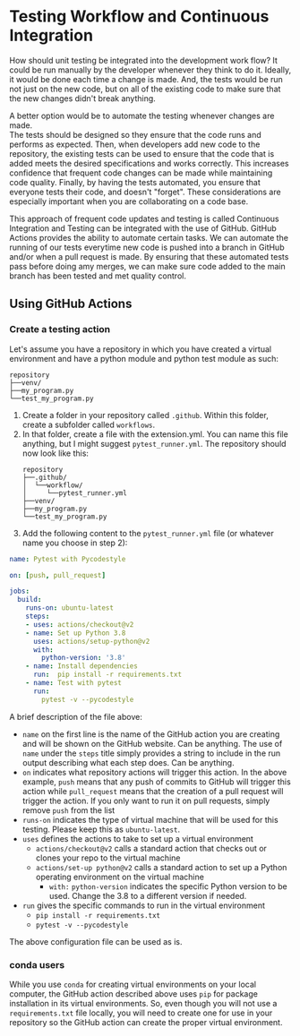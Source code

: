 # Testing Workflow and Continuous Integration
How should unit testing be integrated into the development work flow?  It could
be run manually by the developer whenever they think to do it.  Ideally, it 
would be done each time a change is made.  And, the tests would be run not just
on the new code, but on all of the existing code to make sure that the new
changes didn't break anything.

A better option would be to automate the testing whenever changes are made.  
The tests should be designed so they ensure that the code runs and performs as 
expected.  Then, when developers add new code to the repository, the existing 
tests can be used to ensure that the code that is added meets the desired 
specifications and works correctly.  This increases confidence that frequent 
code changes can be made while maintaining code quality.  Finally, by having 
the tests automated, you ensure that everyone tests their code, and doesn't 
"forget".  These considerations are especially important when you are 
collaborating on a code base.    

This approach of frequent code updates and testing is called Continuous 
Integration and Testing can be integrated with the use of GitHub.  GitHub
Actions provides the ability to automate certain tasks.  We can automate the
running of our tests everytime new code is pushed into a branch in 
GitHub and/or when a pull request is made.  By ensuring that these automated
tests pass before doing amy merges, we can make sure code added to the main
branch has been tested and met quality control.

## Using GitHub Actions
### Create a testing action
Let's assume you have a repository in which you have created a virtual 
environment and have a python module and python test module as such:
```
repository
├──venv/
├──my_program.py
└──test_my_program.py
```
1. Create a folder in your repository called `.github`.  Within this folder,
   create a subfolder called `workflows`.
2. In that folder, create a file with the extension.yml.  You can name this
file anything, but I might suggest `pytest_runner.yml`.  The repository should
    now look like this:
   ```
   repository
   ├──.github/
   │  └──workflow/
   │     └──pytest_runner.yml
   ├──venv/
   ├──my_program.py
   └──test_my_program.py
   ```
3. Add the following content to the `pytest_runner.yml` file (or whatever name
   you choose in step 2):
```yaml
name: Pytest with Pycodestyle

on: [push, pull_request]

jobs:
  build:
    runs-on: ubuntu-latest
    steps:
    - uses: actions/checkout@v2
    - name: Set up Python 3.8
      uses: actions/setup-python@v2
      with:
        python-version: '3.8'
    - name: Install dependencies
      run:  pip install -r requirements.txt
    - name: Test with pytest
      run:
        pytest -v --pycodestyle

```
A brief description of the file above:
* `name` on the first line is the name of the GitHub action you are creating 
  and will be shown on the GitHub website.  Can be anything.  The use of `name` 
  under the `steps` title simply provides a string to include in the run output
  describing what each step does.  Can be anything.
* `on` indicates what repository actions will trigger this action.  In the 
above example, `push` means that any push of commits to GitHub will trigger
this action while `pull_request` means that the creation of a pull request
will trigger the action.  If you only want to run it on pull requests, simply
remove `push` from the list
* `runs-on` indicates the type of virtual machine that will be used for this
testing.  Please keep this as `ubuntu-latest`.
* `uses` defines the actions to take to set up a virtual environment
  + `actions/checkout@v2` calls a standard action that checks out or clones
    your repo to the virtual machine
  + `actions/set-up python@v2` calls a standard action to set up a Python
    operating environment on the virtual machine
    - `with:`
      `python-version` indicates the specific Python version to be used.
      Change the 3.8 to a different version if needed.
* `run` gives the specific commands to run in the virtual environment
  + `pip install -r requirements.txt`
  + `pytest -v --pycodestyle`
  
The above configuration file can be used as is.
  

### conda users
While you use `conda` for creating virtual environments on your local computer,
the GitHub action described above uses `pip` for package installation in its 
virtual environments.  So, even though you will not use a `requirements.txt` 
file locally, you will need to create one for use in your repository so 
the GitHub action can create the 
proper virtual environment.  